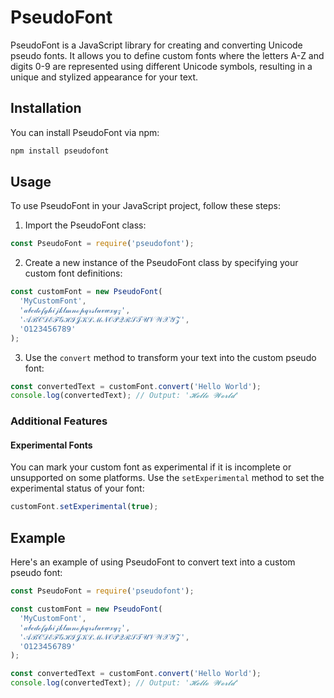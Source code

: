 # PseudoFont

PseudoFont is a JavaScript library for creating and converting Unicode pseudo fonts. It allows you to define custom fonts where the letters A-Z and digits 0-9 are represented using different Unicode symbols, resulting in a unique and stylized appearance for your text.

## Installation

You can install PseudoFont via npm:

```bash
npm install pseudofont
```

## Usage

To use PseudoFont in your JavaScript project, follow these steps:

1. Import the PseudoFont class:

```javascript
const PseudoFont = require('pseudofont');
```

2. Create a new instance of the PseudoFont class by specifying your custom font definitions:

```javascript
const customFont = new PseudoFont(
  'MyCustomFont',
  '𝒶𝒷𝒸𝒹ℯ𝒻ℊ𝒽𝒾𝒿𝓀𝓁𝓂𝓃ℴ𝓅𝓆𝓇𝓈𝓉𝓊𝓋𝓌𝓍𝓎𝓏',
  '𝒜ℬ𝒞𝒟ℰℱ𝒢ℋℐ𝒥𝒦ℒℳ𝒩𝒪𝒫𝒬ℛ𝒮𝒯𝒰𝒱𝒲𝒳𝒴𝒵',
  '𝟢𝟣𝟤𝟥𝟦𝟧𝟨𝟩𝟪𝟫'
);
```

3. Use the `convert` method to transform your text into the custom pseudo font:

```javascript
const convertedText = customFont.convert('Hello World');
console.log(convertedText); // Output: '𝓗𝓮𝓵𝓵𝓸 𝓦𝓸𝓻𝓵𝓭'
```

### Additional Features

#### Experimental Fonts

You can mark your custom font as experimental if it is incomplete or unsupported on some platforms. Use the `setExperimental` method to set the experimental status of your font:

```javascript
customFont.setExperimental(true);
```

## Example

Here's an example of using PseudoFont to convert text into a custom pseudo font:

```javascript
const PseudoFont = require('pseudofont');

const customFont = new PseudoFont(
  'MyCustomFont',
  '𝒶𝒷𝒸𝒹ℯ𝒻ℊ𝒽𝒾𝒿𝓀𝓁𝓂𝓃ℴ𝓅𝓆𝓇𝓈𝓉𝓊𝓋𝓌𝓍𝓎𝓏',
  '𝒜ℬ𝒞𝒟ℰℱ𝒢ℋℐ𝒥𝒦ℒℳ𝒩𝒪𝒫𝒬ℛ𝒮𝒯𝒰𝒱𝒲𝒳𝒴𝒵',
  '𝟢𝟣𝟤𝟥𝟦𝟧𝟨𝟩𝟪𝟫'
);

const convertedText = customFont.convert('Hello World');
console.log(convertedText); // Output: '𝓗𝓮𝓵𝓵𝓸 𝓦𝓸𝓻𝓵𝓭'
```